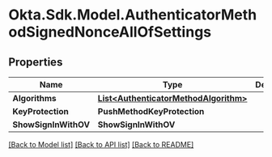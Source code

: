 # Okta.Sdk.Model.AuthenticatorMethodSignedNonceAllOfSettings

## Properties

Name | Type | Description | Notes
------------ | ------------- | ------------- | -------------
**Algorithms** | [**List&lt;AuthenticatorMethodAlgorithm&gt;**](AuthenticatorMethodAlgorithm.md) |  | [optional] 
**KeyProtection** | **PushMethodKeyProtection** |  | [optional] 
**ShowSignInWithOV** | **ShowSignInWithOV** |  | [optional] 

[[Back to Model list]](../README.md#documentation-for-models) [[Back to API list]](../README.md#documentation-for-api-endpoints) [[Back to README]](../README.md)

